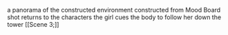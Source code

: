 a panorama of the constructed environment constructed from Mood Board
shot returns to the characters
the girl cues the body to follow her down the tower
[[Scene 3;]]
